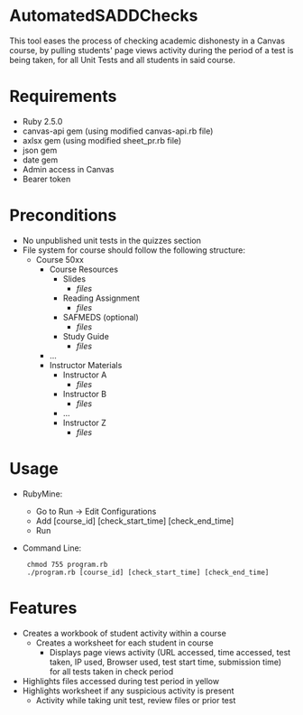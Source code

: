 # AutomatedSADDChecks

This tool eases the process of checking academic dishonesty in a Canvas course,
by pulling students' page views activity during the period of a test is being taken, for all Unit Tests and all students in said course.

# Requirements

- Ruby 2.5.0
- canvas-api gem (using modified canvas-api.rb file)
- axlsx gem (using modified sheet_pr.rb file)
- json gem
- date gem
- Admin access in Canvas
- Bearer token

# Preconditions
 - No unpublished unit tests in the quizzes section
 - File system for course should follow the following structure:
    * Course 50xx
        * Course Resources
            * Slides
                * *files*
            * Reading Assignment
                * *files*
            * SAFMEDS (optional)
                * *files*
            * Study Guide
                * *files*
        * ...
        * Instructor Materials
            * Instructor A
                * *files*
            * Instructor B
                * *files*
            * ...
            * Instructor Z
                * *files*

# Usage
 - RubyMine:
 
    * Go to Run -> Edit Configurations
    * Add [course_id] [check_start_time] [check_end_time]
    * Run
 - Command Line:
    
        chmod 755 program.rb    
        ./program.rb [course_id] [check_start_time] [check_end_time]
 
# Features

- Creates a workbook of student activity within a course
    - Creates a worksheet for each student in course
        - Displays page views activity (URL accessed, time accessed, test taken, IP used, Browser used, test start time, submission time) for all tests taken in check period
- Highlights files accessed during test period in yellow
- Highlights worksheet if any suspicious activity is present
    - Activity while taking unit test, review files or prior test